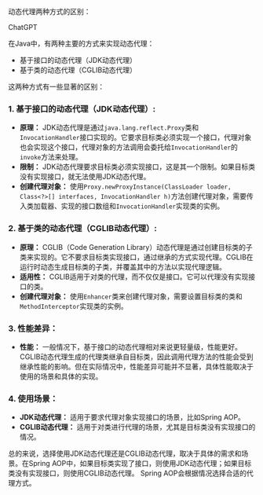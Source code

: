 动态代理两种方式的区别：

ChatGPT

在Java中，有两种主要的方式来实现动态代理：

* 基于接口的动态代理（JDK动态代理）
* 基于类的动态代理（CGLIB动态代理）

这两种方式有一些显著的区别：

### 1. **基于接口的动态代理（JDK动态代理）:**

- **原理：** JDK动态代理是通过`java.lang.reflect.Proxy`类和`InvocationHandler`接口实现的。它要求目标类必须实现一个接口，代理对象也会实现这个接口，代理对象的方法调用会委托给`InvocationHandler`的`invoke`方法来处理。
- **限制：** JDK动态代理要求目标类必须实现接口，这是其一个限制。如果目标类没有实现接口，就无法使用JDK动态代理。
- **创建代理对象：** 使用`Proxy.newProxyInstance(ClassLoader loader, Class<?>[] interfaces, InvocationHandler h)`方法创建代理对象，需要传入类加载器、实现的接口数组和`InvocationHandler`实现类的实例。

### 2. **基于类的动态代理（CGLIB动态代理）:**

- **原理：** CGLIB（Code Generation Library）动态代理是通过创建目标类的子类来实现的。它不要求目标类实现接口，通过继承的方式实现代理。CGLIB在运行时动态生成目标类的子类，并覆盖其中的方法以实现代理逻辑。
- **适用性：** CGLIB适用于对类的代理，而不仅仅是接口。它可以代理没有实现接口的类。
- **创建代理对象：** 使用`Enhancer`类来创建代理对象，需要设置目标类的类和`MethodInterceptor`实现类的实例。

### 3. **性能差异：**

- **性能：** 一般情况下，基于接口的动态代理相对来说更轻量级，性能更好。CGLIB动态代理生成的代理类继承自目标类，因此调用代理方法的性能会受到继承性能的影响。但在实际情况中，性能差异可能并不显著，具体性能取决于使用的场景和具体的实现。

### 4. **使用场景：**

- **JDK动态代理：** 适用于要求代理对象实现接口的场景，比如Spring AOP。
- **CGLIB动态代理：** 适用于对类进行代理的场景，尤其是目标类没有实现接口的情况。

总的来说，选择使用JDK动态代理还是CGLIB动态代理，取决于具体的需求和场景。在Spring AOP中，如果目标类实现了接口，则使用JDK动态代理；如果目标类没有实现接口，则使用CGLIB动态代理。 Spring AOP会根据情况选择合适的代理方式。